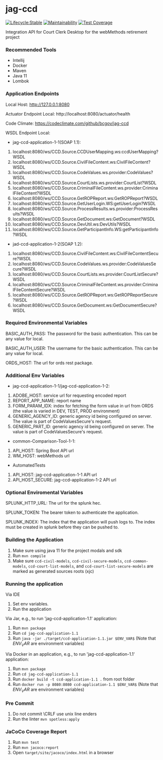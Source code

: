 # jag-ccd

[![Lifecycle:Stable](https://img.shields.io/badge/Lifecycle-Stable-97ca00)](https://github.com/bcgov/jag-ccd)
[![Maintainability](https://api.codeclimate.com/v1/badges/d9bac462571a5327f783/maintainability)](https://codeclimate.com/github/bcgov/jag-ccd/maintainability)
[![Test Coverage](https://api.codeclimate.com/v1/badges/d9bac462571a5327f783/test_coverage)](https://codeclimate.com/github/bcgov/jag-ccd/test_coverage)

Integration API for Court Clerk Desktop for the webMethods retirement project

### Recommended Tools
* Intellij
* Docker
* Maven
* Java 11
* Lombok

### Application Endpoints

Local Host: http://127.0.0.1:8080

Actuator Endpoint Local: http://localhost:8080/actuator/health

Code Climate: https://codeclimate.com/github/bcgov/jag-ccd

WSDL Endpoint Local:
* jag-ccd-application-1-1(SOAP 1.1):
1) localhost:8080/ws/CCD.Source.CCDUserMapping.ws:ccdUserMapping?WSDL
2) localhost:8080/ws/CCD.Source.CivilFileContent.ws:CivilFileContent?WSDL
3) localhost:8080/ws/CCD.Source.CodeValues.ws.provider:CodeValues?WSDL
4) localhost:8080/ws/CCD.Source.CourtLists.ws.provider:CourtList?WSDL
5) localhost:8080/ws/CCD.Source.CriminalFileContent.ws.provider:CriminalFileContent?WSDL
6) localhost:8080/ws/CCD.Source.GetROPReport.ws:GetROPReport?WSDL
7) localhost:8080/ws/CCD.Source.GetUserLogin.WS:getUserLogin?WSDL
8) localhost:8080/ws/CCD.Source.ProcessResults.ws.provider:ProcessResults?WSDL
9) localhost:8080/ws/CCD.Source.GetDocument.ws:GetDocument?WSDL
10) localhost:8080/ws/CCD.Source.DevUtil.ws:DevUtils?WSDL
11) localhost:8080/ws/CCD.Source.GetParticipantInfo.WS:getParticipantInfo?WSDL

* jad-ccd-application-1-2(SOAP 1.2):
1) localhost:8080/ws/CCD.Source.CivilFileContent.ws:CivilFileContentSecure?WSDL
2) localhost:8080/ws/CCD.Source.CodeValues.ws.provider:CodeValuesSecure?WSDL
3) localhost:8080/ws/CCD.Source.CourtLists.ws.provider:CourtListSecure?WSDL
4) localhost:8080/ws/CCD.Source.CriminalFileContent.ws.provider:CriminalFileContentSecure?WSDL
5) localhost:8080/ws/CCD.Source.GetROPReport.ws:GetROPReportSecure?WSDL
6) localhost:8080/ws/CCD.Source.GetDocument.ws:GetDocumentSecure?WSDL

### Required Environmental Variables

BASIC_AUTH_PASS: The password for the basic authentication. This can be any value for local.

BASIC_AUTH_USER: The username for the basic authentication. This can be any value for local.

ORDS_HOST: The url for ords rest package.

### Additional Env Variables
* jag-ccd-application-1-1/jag-ccd-application-1-2:
1) ADOBE_HOST: service url for requesting encoded report
2) REPORT_APP_NAME: report name
3) FORM_PARAM_IDX: index for fetching the form value in url from ORDS (the value is varied in DEV, TEST, PROD environment)
4) GENERIC_AGENCY_ID: generic agency id being configured on server. The value is part of CodeValuesSecure's request.
5) GENERIC_PART_ID: generic agency id being configured on server. The value is part of CodeValuesSecure's request.

* common-Comparison-Tool-1-1:
1) API_HOST: Spring Boot API url
2) WM_HOST: webMethods url

* AutomatedTests
1) API_HOST: jag-ccd-application-1-1 API url
2) API_HOST_SECURE: jag-ccd-application-1-2 API url

### Optional Enviromental Variables
SPLUNK_HTTP_URL: The url for the splunk hec.

SPLUNK_TOKEN: The bearer token to authenticate the application.

SPLUNK_INDEX: The index that the application will push logs to. The index must be created in splunk
before they can be pushed to.

### Building the Application
1) Make sure using java 11 for the project modals and sdk
2) Run ```mvn compile```
3) Make sure ```ccd-civil-models```, ```ccd-civil-secure-models```, ```ccd-common-models```, ```ccd-court-list-models```, and ```ccd-court-list-secure-models``` are marked as generated sources roots (xjc)

### Running the application
Via IDE
1) Set env variables.
2) Run the application

Via Jar, e.g., to run 'jag-ccd-application-1.1' application:
1) Run ```mvn package```
2) Run ```cd jag-ccd-application-1.1```
3) Run ```java -jar ./target/ccd-application-1.1.jar $ENV_VAR$```  (Note that $ENV_VAR$ are environment variables)

Via Docker in an application, e.g., to run 'jag-ccd-application-1.1' application:
1) Run ```mvn package```
2) Run ```cd jag-ccd-application-1.1```
3) Run ```docker build -t ccd-application-1.1 .``` from root folder
4) Run ```docker run -p 8080:8080 ccd-application-1.1 $ENV_VAR$```  (Note that $ENV_VAR$ are environment variables)

### Pre Commit
1) Do not commit \CRLF use unix line enders
2) Run the linter ```mvn spotless:apply```

### JaCoCo Coverage Report
1) Run ```mvn test```
2) Run ```mvn jacoco:report```
3) Open ```target/site/jacoco/index.html``` in a browser
